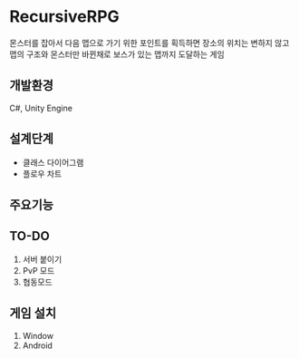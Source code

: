 # RecursiveRPG
몬스터를 잡아서 다음 맵으로 가기 위한 포인트를 획득하면 장소의 위치는 변하지 않고 맵의 구조와 몬스터만 바뀐채로 보스가 있는 맵까지 도달하는 게임

## 개발환경
C#, Unity Engine

## 설계단계
- 클래스 다이어그램
- 플로우 차트

## 주요기능

## TO-DO
1. 서버 붙이기
2. PvP 모드
3. 협동모드

## 게임 설치
1. Window
2. Android

